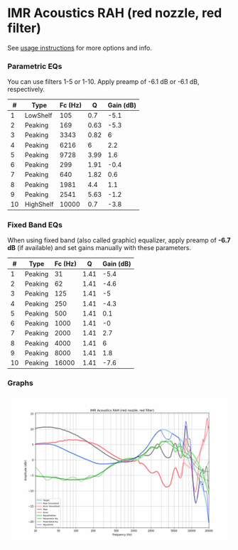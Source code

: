 # IMR Acoustics RAH (red nozzle, red filter)
See [usage instructions](https://github.com/jaakkopasanen/AutoEq#usage) for more options and info.

### Parametric EQs
You can use filters 1-5 or 1-10. Apply preamp of -6.1 dB or -6.1 dB, respectively.

|   # | Type      |   Fc (Hz) |    Q |   Gain (dB) |
|-----|-----------|-----------|------|-------------|
|   1 | LowShelf  |       105 | 0.7  |        -5.1 |
|   2 | Peaking   |       169 | 0.63 |        -5.3 |
|   3 | Peaking   |      3343 | 0.82 |         6   |
|   4 | Peaking   |      6216 | 6    |         2.2 |
|   5 | Peaking   |      9728 | 3.99 |         1.6 |
|   6 | Peaking   |       299 | 1.91 |        -0.4 |
|   7 | Peaking   |       640 | 1.82 |         0.6 |
|   8 | Peaking   |      1981 | 4.4  |         1.1 |
|   9 | Peaking   |      2541 | 5.63 |        -1.2 |
|  10 | HighShelf |     10000 | 0.7  |        -3.8 |

### Fixed Band EQs
When using fixed band (also called graphic) equalizer, apply preamp of **-6.7 dB** (if available) and set gains manually with these parameters.

|   # | Type    |   Fc (Hz) |    Q |   Gain (dB) |
|-----|---------|-----------|------|-------------|
|   1 | Peaking |        31 | 1.41 |        -5.4 |
|   2 | Peaking |        62 | 1.41 |        -4.6 |
|   3 | Peaking |       125 | 1.41 |        -5   |
|   4 | Peaking |       250 | 1.41 |        -4.3 |
|   5 | Peaking |       500 | 1.41 |         0.1 |
|   6 | Peaking |      1000 | 1.41 |        -0   |
|   7 | Peaking |      2000 | 1.41 |         2.7 |
|   8 | Peaking |      4000 | 1.41 |         6   |
|   9 | Peaking |      8000 | 1.41 |         1.8 |
|  10 | Peaking |     16000 | 1.41 |        -7.6 |

### Graphs
![](./IMR%20Acoustics%20RAH%20(red%20nozzle,%20red%20filter).png)
